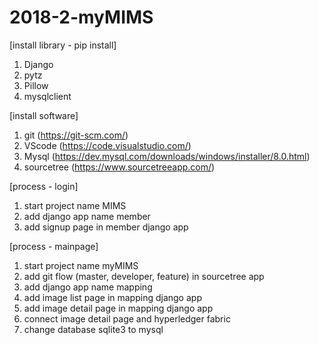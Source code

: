 # 2018-2-myMIMS

[install library - pip install]
1. Django
2. pytz
3. Pillow
4. mysqlclient

[install software]
1. git (https://git-scm.com/)
2. VScode (https://code.visualstudio.com/)
3. Mysql (https://dev.mysql.com/downloads/windows/installer/8.0.html)
4. sourcetree (https://www.sourcetreeapp.com/)

[process - login]
1. start project name MIMS
2. add django app name member
3. add signup page in member django app

[process - mainpage]
1. start project name myMIMS
2. add git flow (master, developer, feature) in sourcetree app
3. add django app name mapping
4. add image list page in mapping django app
5. add image detail page in mapping django app
6. connect image detail page and hyperledger fabric
7. change database sqlite3 to mysql
